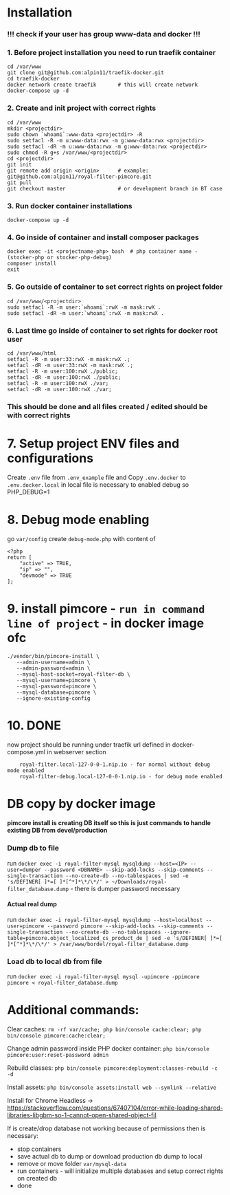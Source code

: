 # Installation
### !!! check if your user has group www-data and docker !!!
### 1. Before project installation you need to run traefik container
```
cd /var/www    
git clone git@github.com:alpin11/traefik-docker.git
cd traefik-docker
docker network create traefik       # this will create network
docker-compose up -d
```

### 2. Create and init project with correct rights
```
cd /var/www 
mkdir <projectdir>
sudo chown `whoami`:www-data <projectdir> -R
sudo setfacl -R -m u:www-data:rwx -m g:www-data:rwx <projectdir>
sudo setfacl -dR -m u:www-data:rwx -m g:www-data:rwx <projectdir>
sudo chmod -R g+s /var/www/<projectdir>
cd <projectdir>
git init
git remote add origin <origin>      # example: git@github.com:alpin11/royal-filter-pimcore.git
git pull
git checkout master 				# or development branch in BT case
```

### 3. Run docker container installations
`docker-compose up -d`

### 4. Go inside of container and install composer packages
```
docker exec -it <projectname-php> bash	# php container name - (stocker-php or stocker-php-debug)
composer install
exit
```

### 5. Go outside of container to set correct rights on project folder
```
cd /var/www/<projectdir>
sudo setfacl -R -m user:`whoami`:rwX -m mask:rwX .
sudo setfacl -dR -m user:`whoami`:rwX -m mask:rwX .
```

### 6. Last time go inside of container to set rights for docker root user
```
cd /var/www/html
setfacl -R -m user:33:rwX -m mask:rwX .;
setfacl -dR -m user:33:rwX -m mask:rwX .;
setfacl -R -m user:100:rwX ./public;
setfacl -dR -m user:100:rwX ./public;
setfacl -R -m user:100:rwX ./var;
setfacl -dR -m user:100:rwX ./var;
```

### This should be done and all files created / edited should be with correct rights

# 7. Setup project ENV files and configurations
Create `.env` file from `.env_example` file and Copy `.env.docker` to `.env.docker.local`
in local file is necessary to enabled debug so PHP_DEBUG=1

# 8. Debug mode enabling
go `var/config` create `debug-mode.php` with content of

```
<?php
return [
    "active" => TRUE,
    "ip" => "",
    "devmode" => TRUE
];
```

# 9. install pimcore - `run in command line of project` - in docker image ofc
```
./vendor/bin/pimcore-install \
   --admin-username=admin \
   --admin-password=admin \
   --mysql-host-socket=royal-filter-db \
   --mysql-username=pimcore \
   --mysql-password=pimcore \
   --mysql-database=pimcore \
   --ignore-existing-config
```

# 10. DONE
now project should be running under traefik url defined in docker-compose.yml in webserver section
```
    royal-filter.local-127-0-0-1.nip.io - for normal without debug mode enabled
    royal-filter-debug.local-127-0-0-1.nip.io - for debug mode enabled
```

# DB copy by docker image 
#### pimcore install is creating DB itself so this is just commands to handle existing DB from devel/production

### Dump db to file
run `docker exec -i royal-filter-mysql mysqldump --host=<IP> --user=dumper --password <DBNAME> --skip-add-locks --skip-comments --single-transaction --no-create-db --no-tablespaces | sed -e 's/DEFINER[ ]*=[ ]*[^*]*\*/\*/' > ~/Downloads/royal-filter_database.dump` - there is dumper password necessary

#### Actual real dump
run `docker exec -i royal-filter-mysql mysqldump --host=localhost --user=pimcore --password pimcore --skip-add-locks --skip-comments --single-transaction --no-create-db --no-tablespaces --ignore-table=pimcore.object_localized_cs_product_de | sed -e 's/DEFINER[ ]*=[ ]*[^*]*\*/\*/' > /var/www/bordel/royal-filter_database.dump`

### Load db to local db from file
run `docker exec -i royal-filter-mysql mysql -upimcore -ppimcore pimcore < royal-filter_database.dump`

# Additional commands:

Clear caches: `rm -rf var/cache; php bin/console cache:clear; php bin/console pimcore:cache:clear;`

Change admin password inside PHP docker container: `php bin/console pimcore:user:reset-password admin`

Rebuild classes: `php bin/console pimcore:deployment:classes-rebuild -c -d`

Install assets: `php bin/console assets:install web --symlink --relative`

Install for Chrome Headless -> https://stackoverflow.com/questions/67407104/error-while-loading-shared-libraries-libgbm-so-1-cannot-open-shared-object-fil

If is create/drop database not working because of permissions then is necessary:
- stop containers
- save actual db to dump or download production db dump to local
- remove or move folder `var/mysql-data`
- run containers - will initialize multiple databases and setup correct rights on created db
- done
